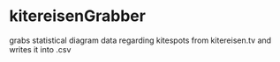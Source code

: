 # kitereisenGrabber
grabs statistical diagram data regarding kitespots from kitereisen.tv and writes it into .csv

